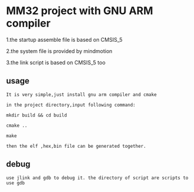 # MM32 project with GNU ARM compiler
  1.the startup assemble file is based on CMSIS_5

  2.the system file is provided by mindmotion

  3.the link script is based on CMSIS_5 too
  ## usage
    It is very simple,just install gnu arm compiler and cmake

    in the project directory,input following command:
    
    mkdir build && cd build

    cmake ..

    make

    then the elf ,hex,bin file can be generated together.

 ## debug
    use jlink and gdb to debug it. the directory of script are scripts to use gdb 
